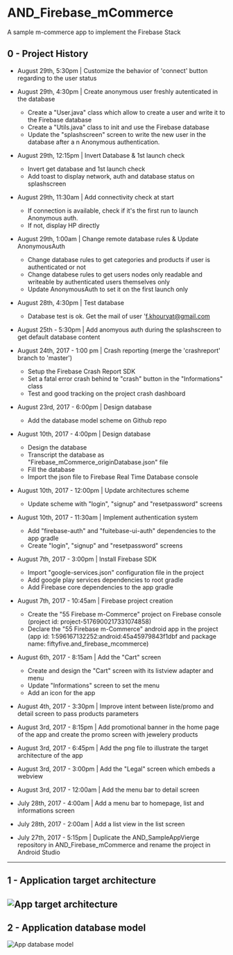 # AND_Firebase_mCommerce

A sample m-commerce app to implement the Firebase Stack

## 0 - Project History

- August 29th, 5:30pm | Customize the behavior of 'connect' button regarding to the user status

- August 29th, 4:30pm | Create anonymous user freshly autenticated in the database
     - Create a "User.java" class which allow to create a user and write it to the Firebase database
     - Create a "Utils.java" class to init and use the Firebase database
     - Update the "splashscreen" screen to write the new user in the database after a n Anonymous authentication.

- August 29th, 12:15pm | Invert Database & 1st launch check
     - Invert get database and 1st launch check 
     - Add toast to display network, auth and database status on splashscreen

- August 29th, 11:30am | Add connectivity check at start
     - If connection is available, check if it's the first run to launch Anonymous auth. 
     - If not, display HP directly

- August 29th, 1:00am | Change remote database rules & Update AnonymousAuth
     - Change database rules to get categories and products if user is authenticated or not
     - Change databese rules to get users nodes only readable and writeable by authenticated users themselves only
     - Update AnonymousAuth to set it on the first launch only

- August 28th, 4:30pm | Test database
     - Database test is ok. Get the mail of user 'f.khouryat@gmail.com

- August 25th - 5:30pm | Add anomyous auth during the splashscreen to get default database content 

- August 24th, 2017 - 1:00 pm | Crash reporting (merge the 'crashreport' branch to 'master')
     - Setup the Firebase Crash Report SDK
     - Set a fatal error crash behind te "crash" button in the "Informations" class
     - Test and good tracking on the project crash dashboard

- August 23rd, 2017 - 6:00pm | Design database
     - Add the database model scheme on Github repo

- August 10th, 2017 - 4:00pm | Design database
     - Design the database
     - Transcript the database as "Firebase_mCommerce_originDatabase.json" file 
     - Fill the database
     - Import the json file to Firebase Real Time Database console
     
- August 10th, 2017 - 12:00pm | Update architectures scheme
     - Update scheme with "login", "signup" and "resetpassword" screens

- August 10th, 2017 - 11:30am | Implement authentication system
     - Add "firebase-auth" and "fuitebase-ui-auth" dependencies to the app gradle
     - Create "login", "signup" and "resetpassword" screens

- August 7th, 2017 - 3:00pm | Install Firebase SDK
     - Import "google-services.json" configuration file in the project 	
     - Add google play services dependencies to root gradle 	
     - Add Firebase core dependencies to the app gradle

- August 7th, 2017 -  10:45am | Firebase project creation
     - Create the "55 Firebase m-Commerce" project on Firebase console (project id: 
project-5176900217331074858)
     - Declare the "55 Firebase m-Commerce" android app in the project (app id: 1:596167132252:android:45a45979843f1dbf
and package name: fiftyfive.and_firebase_mcommerce)

- August 6th, 2017 - 8:15am | Add the "Cart" screen 
     - Create and design  the "Cart" screen with its listview adapter and menu
     - Update "Informations" screen to set the menu
     - Add an icon for the app

- August 4th, 2017 - 3:30pm | Improve intent between liste/promo and detail screen to pass products parameters 

- August 3rd, 2017 - 8:15pm | Add promotional banner in the home page of the app and create the promo screen with jewelery products

- August 3rd, 2017 - 6:45pm | Add the png file to illustrate the target architecture of the app

- August 3rd, 2017 - 3:00pm | Add the "Legal" screen which embeds a webview

- August 3rd, 2017 - 12:00am | Add the menu bar to detail screen

- July 28th, 2017 - 4:00am | Add a menu bar to homepage, list and informations screen

- July 28th, 2017 - 2:00am | Add a list view in the list screen

- July 27th, 2017 - 5:15pm | Duplicate the AND_SampleAppVierge repository in AND_Firebase_mCommerce and rename the project in Android Studio
------

## 1 - Application target architecture

![App target architecture](https://github.com/fhkhoury/AND_Firebase_mCommerce/blob/master/Firebase%20R%26D%C2%A0-%20mCommerce%20app%20Architecture%20cible.png "App target architecture")
------

## 2 - Application database model

![App database model](https://github.com/fhkhoury/AND_Firebase_mCommerce/blob/master/55%20Firebase%20m-Commerce%20%7C%C2%A0Database%20Model.png "App database model")
